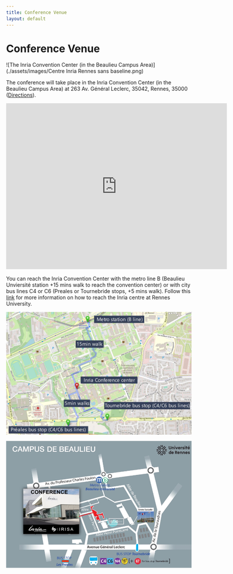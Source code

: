 ```yaml
---
title: Conference Venue
layout: default
---
```


# Conference Venue

![The Inria Convention Center (in the Beaulieu Campus Area)](./assets/images/Centre Inria Rennes sans baseline.png)

The conference will take place in the Inria Convention Center (in the Beaulieu Campus Area) at 263 Av. Général Leclerc, 35042, Rennes, 35000 ([Directions](https://maps.app.goo.gl/419kpUXiYFoLYZTK7)). 

<iframe src="https://www.google.com/maps/embed?pb=!1m23!1m12!1m3!1d2663.6881369569387!2d-1.6420224880158425!3d48.116251452525546!2m3!1f0!2f0!3f0!3m2!1i1024!2i768!4f13.1!4m8!3e6!4m0!4m5!1s0x480edee5a599f107%3A0x318da7854b094389!2sInria%20de%20l&#39;Universit%C3%A9%20de%20Rennes%2C%20Avenue%20G%C3%A9n%C3%A9ral%20Leclerc%2C%20Rennes!3m2!1d48.116203899999995!2d-1.6396323!5e0!3m2!1sen!2sfr!4v1710880307526!5m2!1sen!2sfr" width="600" height="450" style="border:0;" allowfullscreen="" loading="lazy" referrerpolicy="no-referrer-when-downgrade"></iframe>


You can reach the Inria Convention Center with the metro line B (Beaulieu Unviersité station +15 mins walk to reach the convention center) or with city bus lines C4 or C6 (Preales or Tournebride stops, +5 mins walk). Follow this [link](https://www.inria.fr/en/how-reach-inria-centre-rennes-university) for more information on how to reach the Inria centre at Rennes University. 

![How to reach Inria Convention Center](./assets/images/map_huad9c8f9d9ba3b3bd2615010f86f92a25_951959_1200x1200_fit_q75_h2_lanczos_3.webp)

![map of the campus](./assets/images/InriaIRISA.png)
